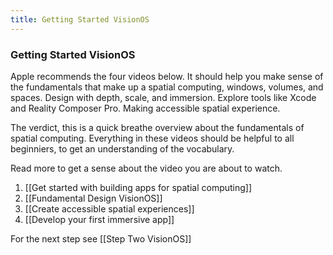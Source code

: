 ```yaml
---
title: Getting Started VisionOS
---
```


### Getting Started VisionOS

Apple recommends the four videos below. It should help you make sense of the fundamentals that make up a spatial computing, windows, volumes, and spaces. Design with depth, scale, and immersion. Explore tools like Xcode and Reality Composer Pro. Making accessible spatial experience. 

The verdict, this is a quick breathe overview about the fundamentals of spatial computing. Everything in these videos should be helpful to all beginniers, to get an understanding of the vocabulary. 

Read more to get a sense about the video you are about to watch. 
1. [[Get started with building apps for spatial computing]]
2. [[Fundamental Design VisionOS]]
3. [[Create accessible spatial experiences]]
4. [[Develop your first immersive app]]

For the next step see [[Step Two VisionOS]]
